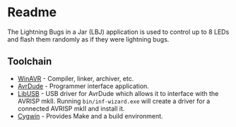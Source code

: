 # Readme #

The Lightning Bugs in a Jar (LBJ) application is used to control up to 8 LEDs and flash them randomly as if they were lightning bugs.

## Toolchain ##

* [WinAVR](http://sourceforge.net/projects/winavr/files/) - Compiler, linker, archiver, etc.
* [AvrDude](http://www.nongnu.org/avrdude/) - Programmer interface application.
* [LibUSB](http://sourceforge.net/projects/libusb-win32/) - USB driver for AvrDude which allows it to interface with the AVRISP mkII. Running `bin/inf-wizard.exe` will create a driver for a connected AVRISP mkII and install it.
* [Cygwin](https://www.cygwin.com) - Provides Make and a build environment.